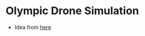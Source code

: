 # Olympic Drone Simulation

- Idea from 
[here](https://velog.io/@heekang/Vanilla-JS-%ED%8F%89%EC%B0%BD%EC%98%AC%EB%A6%BC%ED%94%BD-%EB%93%9C%EB%A1%A0%EC%87%BC-%EB%A7%8C%EB%93%A4%EA%B8%B0)
